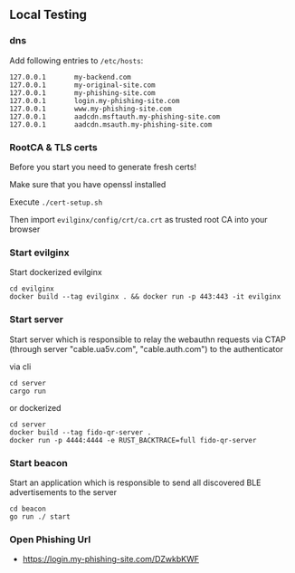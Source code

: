 ## Local Testing

### dns
Add following entries to `/etc/hosts`:
```
127.0.0.1       my-backend.com
127.0.0.1       my-original-site.com
127.0.0.1 	    my-phishing-site.com
127.0.0.1       login.my-phishing-site.com
127.0.0.1	    www.my-phishing-site.com
127.0.0.1       aadcdn.msftauth.my-phishing-site.com
127.0.0.1       aadcdn.msauth.my-phishing-site.com
```

### RootCA & TLS certs
Before you start you need to generate fresh certs!

Make sure that you have openssl installed

Execute `./cert-setup.sh`

Then import `evilginx/config/crt/ca.crt` as trusted root CA into your browser

### Start evilginx
Start dockerized evilginx
```
cd evilginx
docker build --tag evilginx . && docker run -p 443:443 -it evilginx
```

### Start server
Start server which is responsible to relay the webauthn requests via CTAP (through server "cable.ua5v.com", "cable.auth.com") to the authenticator

via cli
```
cd server
cargo run
```

or dockerized
```
cd server
docker build --tag fido-qr-server .
docker run -p 4444:4444 -e RUST_BACKTRACE=full fido-qr-server
```

### Start beacon
Start an application which is responsible to send all discovered BLE advertisements to the server
```
cd beacon
go run ./ start
```

### Open Phishing Url
* https://login.my-phishing-site.com/DZwkbKWF

